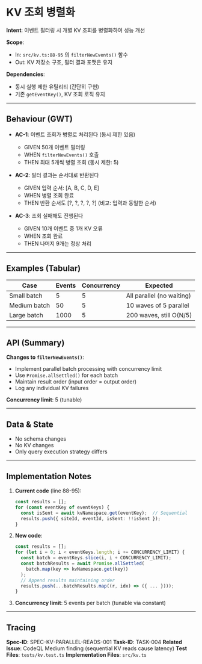 # KV 조회 병렬화

**Intent**: 이벤트 필터링 시 개별 KV 조회를 병렬화하여 성능 개선

**Scope**:
- In: `src/kv.ts:88-95` 의 `filterNewEvents()` 함수
- Out: KV 저장소 구조, 필터 결과 포맷은 유지

**Dependencies**:
- 동시 실행 제한 유틸리티 (간단히 구현)
- 기존 `getEventKey()`, KV 조회 로직 유지

---

## Behaviour (GWT)

- **AC-1**: 이벤트 조회가 병렬로 처리된다 (동시 제한 있음)
  - GIVEN 50개 이벤트 필터링
  - WHEN `filterNewEvents()` 호출
  - THEN 최대 5개씩 병렬 조회 (동시 제한: 5)

- **AC-2**: 필터 결과는 순서대로 반환된다
  - GIVEN 입력 순서: [A, B, C, D, E]
  - WHEN 병렬 조회 완료
  - THEN 반환 순서도 [?, ?, ?, ?, ?] (비교: 입력과 동일한 순서)

- **AC-3**: 조회 실패해도 진행된다
  - GIVEN 10개 이벤트 중 1개 KV 오류
  - WHEN 조회 완료
  - THEN 나머지 9개는 정상 처리

---

## Examples (Tabular)

| Case | Events | Concurrency | Expected |
|------|--------|-------------|----------|
| Small batch | 5 | 5 | All parallel (no waiting) |
| Medium batch | 50 | 5 | 10 waves of 5 parallel |
| Large batch | 1000 | 5 | 200 waves, still O(N/5) |

---

## API (Summary)

**Changes to `filterNewEvents()`**:
- Implement parallel batch processing with concurrency limit
- Use `Promise.allSettled()` for each batch
- Maintain result order (input order = output order)
- Log any individual KV failures

**Concurrency limit**: 5 (tunable)

---

## Data & State

- No schema changes
- No KV changes
- Only query execution strategy differs

---

## Implementation Notes

1. **Current code** (line 88-95):
   ```typescript
   const results = [];
   for (const eventKey of eventKeys) {
     const isSent = await kvNamespace.get(eventKey);  // Sequential
     results.push({ siteId, eventId, isSent: !!isSent });
   }
   ```

2. **New code**:
   ```typescript
   const results = [];
   for (let i = 0; i < eventKeys.length; i += CONCURRENCY_LIMIT) {
     const batch = eventKeys.slice(i, i + CONCURRENCY_LIMIT);
     const batchResults = await Promise.allSettled(
       batch.map(key => kvNamespace.get(key))
     );
     // Append results maintaining order
     results.push(...batchResults.map((r, idx) => ({ ... })));
   }
   ```

3. **Concurrency limit**: 5 events per batch (tunable via constant)

---

## Tracing

**Spec-ID**: SPEC-KV-PARALLEL-READS-001
**Task-ID**: TASK-004
**Related Issue**: CodeQL Medium finding (sequential KV reads cause latency)
**Test Files**: `tests/kv.test.ts`
**Implementation Files**: `src/kv.ts`
